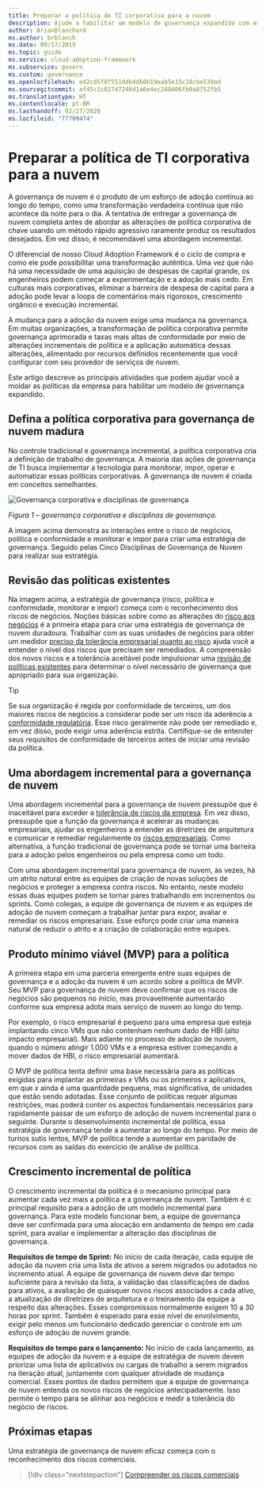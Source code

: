 ```yaml
---
title: Preparar a política de TI corporativa para a nuvem
description: Ajude a habilitar um modelo de governança expandido com as principais atividades, como alterações de política corporativa incrementais e imposição automatizada.
author: BrianBlanchard
ms.author: brblanch
ms.date: 09/17/2019
ms.topic: guide
ms.service: cloud-adoption-framework
ms.subservice: govern
ms.custom: governance
ms.openlocfilehash: e42cd5f8f551ddb4d68b19eab5e15c28cbe539ad
ms.sourcegitcommit: af45c1c027d7246d1a6e4ec248406fb9a8752fb5
ms.translationtype: HT
ms.contentlocale: pt-BR
ms.lasthandoff: 02/27/2020
ms.locfileid: "77709474"
---
```

<!-- markdownlint-disable MD026 -->

# <a name="prepare-corporate-it-policy-for-the-cloud"></a>Preparar a política de TI corporativa para a nuvem

A governança de nuvem é o produto de um esforço de adoção contínua ao longo do tempo, como uma transformação verdadeira contínua que não acontece da noite para o dia. A tentativa de entregar a governança de nuvem completa antes de abordar as alterações de política corporativa de chave usando um método rápido agressivo raramente produz os resultados desejados. Em vez disso, é recomendável uma abordagem incremental.

O diferencial de nosso Cloud Adoption Framework é o ciclo de compra e como ele pode possibilitar uma transformação autêntica. Uma vez que não há uma necessidade de uma aquisição de despesas de capital grande, os engenheiros podem começar a experimentação e a adoção mais cedo. Em culturas mais corporativas, eliminar a barreira de despesa de capital para a adoção pode levar a loops de comentários mais rigorosos, crescimento orgânico e execução incremental.

A mudança para a adoção da nuvem exige uma mudança na governança. Em muitas organizações, a transformação de política corporativa permite governança aprimorada e taxas mais altas de conformidade por meio de alterações incrementais de política e a aplicação automática dessas alterações, alimentado por recursos definidos recentemente que você configurar com seu provedor de serviços de nuvem.

Este artigo descreve as principais atividades que podem ajudar você a moldar as políticas da empresa para habilitar um modelo de governança expandido.

## <a name="define-corporate-policy-to-mature-cloud-governance"></a>Defina a política corporativa para governança de nuvem madura

No controle tradicional e governança incremental, a política corporativa cria a definição de trabalho de governança. A maioria das ações de governança de TI busca implementar a tecnologia para monitorar, impor, operar e automatizar essas políticas corporativas. A governança de nuvem é criada em conceitos semelhantes.

![Governança corporativa e disciplinas de governança](../../_images/operational-transformation-govern-highres.png)

*Figura 1 – governança corporativa e disciplinas de governança.*

A imagem acima demonstra as interações entre o risco de negócios, política e conformidade e monitorar e impor para criar uma estratégia de governança. Seguido pelas Cinco Disciplinas de Governança de Nuvem para realizar sua estratégia.

## <a name="review-existing-policies"></a>Revisão das políticas existentes

Na imagem acima, a estratégia de governança (risco, política e conformidade, monitorar e impor) começa com o reconhecimento dos riscos de negócios. Noções básicas sobre como as alterações do [risco aos negócios](./business-risk.md) é a primeira etapa para criar uma estratégia de governança de nuvem duradoura. Trabalhar com as suas unidades de negócios para obter um medidor [preciso da tolerância empresarial quanto ao risco](./risk-tolerance.md) ajuda você a entender o nível dos riscos que precisam ser remediados. A compreensão dos novos riscos e a tolerância aceitável pode impulsionar uma [revisão de políticas existentes](./cloud-policy-review.md) para determinar o nível necessário de governança que apropriado para sua organização.

> [!TIP]
> Se sua organização é regida por conformidade de terceiros, um dos maiores riscos de negócios a considerar pode ser um risco da aderência a [conformidade regulatória](./regulatory-compliance.md). Esse risco geralmente não pode ser remediado e, em vez disso, pode exigir uma aderência estrita. Certifique-se de entender seus requisitos de conformidade de terceiros antes de iniciar uma revisão da política.

## <a name="an-incremental-approach-to-cloud-governance"></a>Uma abordagem incremental para a governança de nuvem

Uma abordagem incremental para a governança de nuvem pressupõe que é inaceitável para exceder a [tolerância de riscos da empresa](./risk-tolerance.md). Em vez disso, pressupõe que a função da governança é acelerar as mudanças empresariais, ajudar os engenheiros a entender as diretrizes de arquitetura e comunicar e remediar regularmente os [riscos empresariais](./business-risk.md). Como alternativa, a função tradicional de governança pode se tornar uma barreira para a adoção pelos engenheiros ou pela empresa como um todo.

Com uma abordagem incremental para governança de nuvem, às vezes, há um atrito natural entre as equipes de criação de novas soluções de negócios e proteger a empresa contra riscos. No entanto, neste modelo essas duas equipes podem se tornar pares trabalhando em incrementos ou sprints. Como colegas, a equipe de governança de nuvem e as equipes de adoção de nuvem começam a trabalhar juntar para expor, avaliar e remediar os riscos empresariais. Esse esforço pode criar uma maneira natural de reduzir o atrito e a criação de colaboração entre equipes.

## <a name="minimum-viable-product-mvp-for-policy"></a>Produto mínimo viável (MVP) para a política

A primeira etapa em uma parceria emergente entre suas equipes de governança e a adoção da nuvem é um acordo sobre a política de MVP. Seu MVP para governança de nuvem deve confirmar que os riscos de negócios são pequenos no início, mas provavelmente aumentarão conforme sua empresa adota mais serviço de nuvem ao longo do temp.

Por exemplo, o risco empresarial é pequeno para uma empresa que esteja implantando cinco VMs que não contenham nenhum dado de HBI (alto impacto empresarial). Mais adiante no processo de adoção de nuvem, quando o número atingir 1.000 VMs e a empresa estiver começando a mover dados de HBI, o risco empresarial aumentará.

O MVP de política tenta definir uma base necessária para as políticas exigidas para implantar as primeiras _x_ VMs ou os primeiros _x_ aplicativos, em que _x_ ainda é uma quantidade pequena, mas significativa, de unidades que estão sendo adotadas. Esse conjunto de políticas requer algumas restrições, mas poderá conter os aspectos fundamentais necessários para rapidamente passar de um esforço de adoção de nuvem incremental para o seguinte. Durante o desenvolvimento incremental de política, essa estratégia de governança tende a aumentar ao longo do tempo. Por meio de turnos sutis lentos, MVP de política tende a aumentar em paridade de recursos com as saídas do exercício de análise de política.

## <a name="incremental-policy-growth"></a>Crescimento incremental de política

O crescimento incremental da política é o mecanismo principal para aumentar cada vez mais a política e a governança de nuvem. Também é o principal requisito para a adoção de um modelo incremental para governança. Para este modelo funcionar bem, a equipe de governança deve ser confirmada para uma alocação em andamento de tempo em cada sprint, para avaliar e implementar a alteração das disciplinas de governança.

**Requisitos de tempo de Sprint:** No início de cada iteração, cada equipe de adoção da nuvem cria uma lista de ativos a serem migrados ou adotados no incremento atual. A equipe de governança de nuvem deve dar tempo suficiente para a revisão da lista, a validação das classificações de dados para ativos, a avaliação de quaisquer novos riscos associados a cada ativo, a atualização de diretrizes de arquitetura e o treinamento da equipe a respeito das alterações. Esses compromissos normalmente exigem 10 a 30 horas por sprint. Também é esperado para esse nível de envolvimento, exigir pelo menos um funcionário dedicado gerenciar o controle em um esforço de adoção de nuvem grande.

**Requisitos de tempo para o lançamento:** No início de cada lançamento, as equipes de adoção da nuvem e a equipe de estratégia de nuvem devem priorizar uma lista de aplicativos ou cargas de trabalho a serem migrados na iteração atual, juntamente com qualquer atividade de mudança comercial. Esses pontos de dados permitem que a equipe de governança de nuvem entenda os novos riscos de negócios antecipadamente. Isso permite o tempo para se alinhar aos negócios e medir a tolerância do negócio de riscos.

## <a name="next-steps"></a>Próximas etapas

Uma estratégia de governança de nuvem eficaz começa com o reconhecimento dos riscos comerciais.

> [!div class="nextstepaction"]
> [Compreender os riscos comerciais](./business-risk.md)
